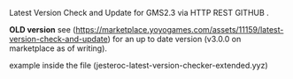 Latest Version Check and Update for GMS2.3
via
HTTP REST GITHUB .

**OLD version** 
see (https://marketplace.yoyogames.com/assets/11159/latest-version-check-and-update) 
for an up to date version (v3.0.0 on marketplace as of writing).

example inside the file (jesteroc-latest-version-checker-extended.yyz)



